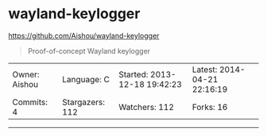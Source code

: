 # wayland-keylogger

https://github.com/Aishou/wayland-keylogger
<blockquote>
Proof-of-concept Wayland keylogger
</blockquote>

<table>
<tr><td>Owner: Aishou</td>
    <td>Language: C</td>
    <td>Started: 2013-12-18 19:42:23</td>
    <td>Latest: 2014-04-21 22:16:19</td></tr>
<tr><td>Commits: 4</td>
    <td>Stargazers: 112</td>
    <td>Watchers: 112</td>
    <td>Forks: 16</td></tr>
</table>

---

